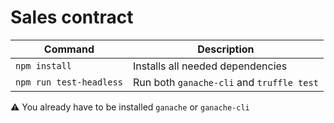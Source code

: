 # Sales contract

| Command  | Description |
| ------------- | ------------- |
| `npm install`  | Installs all needed dependencies  |
| `npm run test-headless`  | Run both `ganache-cli` and `truffle test`  |

:warning: You already have to be installed `ganache` or `ganache-cli`